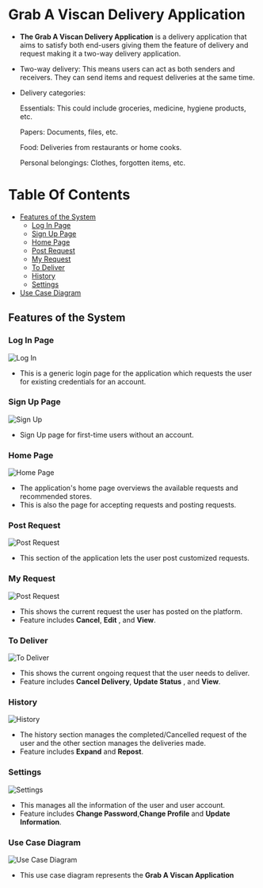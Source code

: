 # Grab A Viscan Delivery Application

- **The Grab A Viscan Delivery Application** is a delivery application that aims to satisfy both end-users giving them the feature of delivery and request making it a two-way delivery application.

- Two-way delivery: This means users can act as both senders and receivers. They can send items and request deliveries at the same time.
  
- Delivery categories:
  
  Essentials: This could include groceries, medicine, hygiene products, etc.

  Papers: Documents, files, etc.

  Food: Deliveries from restaurants or home cooks.

  Personal belongings: Clothes, forgotten items, etc.



# Table Of Contents

  - [Features of the System](#features-of-the-system)
      - [Log In Page](#Log-in-page)
      - [Sign Up Page](#sign-up-page)
      - [Home Page](#home-page)
      - [Post Request](#post-request)
      - [My Request](#my-request)
      - [To Deliver](#to-deliver)
      - [History](#history)
      - [Settings](#settings)
  - [Use Case Diagram](#use-case-diagram)
  






## Features of the System


  ### Log In Page
  ![Log In](https://github.com/Francis-Mark-Baguion/GrabAViscan/assets/86809994/3d28ae14-cbcb-4607-aaff-02fa0e738d50)
  - This is a generic login page for the application which requests the user for existing credentials for an account.

  ### Sign Up Page
  ![Sign Up](https://github.com/Francis-Mark-Baguion/GrabAViscan/assets/86809994/2840e1fd-5b18-4805-8eb4-82a2b69609ba)
  - Sign Up page for first-time users without an account.

  ### Home Page
  ![Home Page](https://github.com/Francis-Mark-Baguion/GrabAViscan/assets/86809994/df2f3290-321c-46af-a997-0766edda4da8)
  - The application's home page overviews the available requests and recommended stores.
  - This is also the page for accepting requests and posting requests.


  ### Post Request
  ![Post Request](https://github.com/Francis-Mark-Baguion/GrabAViscan/assets/86809994/7d419d2c-c238-4c35-9d24-2a48cee30e93)
  - This section of the application lets the user post customized requests.


  ### My Request
  ![Post Request](https://github.com/Francis-Mark-Baguion/GrabAViscan/assets/86809994/7b62e1a2-3890-46ad-b32d-d88042fcfc44)
  - This shows the current request the user has posted on the platform.
  - Feature includes **Cancel**, **Edit** , and **View**.

  ### To Deliver
  ![To Deliver](https://github.com/Francis-Mark-Baguion/GrabAViscan/assets/86809994/07b517c7-0298-46ad-93af-7219dd680934)
  - This shows the current ongoing request that the user needs to deliver.
  - Feature includes **Cancel Delivery**, **Update Status** , and **View**.

  
  ### History
  ![History](https://github.com/Francis-Mark-Baguion/GrabAViscan/assets/86809994/fdf488e4-c9e8-499e-8664-fdbba11202c2)
  - The history section manages the completed/Cancelled request of the user and the other section manages the deliveries made.
  - Feature includes **Expand** and **Repost**.

  
  ### Settings
  ![Settings](https://github.com/Francis-Mark-Baguion/GrabAViscan/assets/86809994/d47a084e-c8fd-4e11-9504-e1c3f8cb30a4)
  - This manages all the information of the user and user account.
  - Feature includes **Change Password**,**Change Profile** and **Update Information**.



  ### Use Case Diagram
  ![Use Case Diagram](https://github.com/Francis-Mark-Baguion/GrabAViscan/assets/86809994/fcf3c280-d290-4d1b-ac7c-186c2affe4ed)
  - This use case diagram represents the **Grab A Viscan Application**

